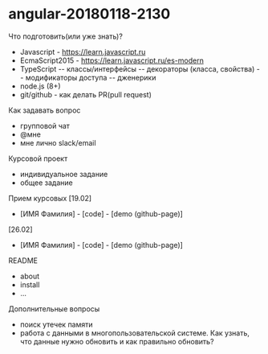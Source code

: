 # angular-20180118-2130

Что подготовить(или уже знать)?

- Javascript - https://learn.javascript.ru
- EcmaScript2015 - https://learn.javascript.ru/es-modern 
- TypeScript
  -- классы/интерфейсы
  -- декораторы (класса, свойства)
  -- модификаторы доступа
  -- дженерики
- node.js (8+)
- git/github - как делать PR(pull request)

Как задавать вопрос
- групповой чат
- @мне
- мне лично slack/email

Курсовой проект
- индивидуальное задание
- общее задание

Прием курсовых
[19.02]
- [ИМЯ Фамилия] - [code] - [demo (github-page)]

[26.02]
- [ИМЯ Фамилия] - [code] - [demo (github-page)]

README
- about
- install
- ...


Дополнительные вопросы
- поиск утечек памяти
- работа с данными в многопользовательской системе. Как узнать, что данные нужно обновить и как правильно обновить?
